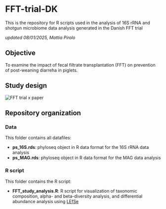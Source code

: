 # FFT-trial-DK
This is the repository for R scripts used in the analysis of 16S rRNA and shotgun microbiome data analysis generated in the Danish FFT trial

*updated 08/01/2025, Mattia Pirolo*

## Objective
To examine the impact of fecal filtrate transplantation (FFT) on prevention of post-weaning diarreha in piglets.

## Study design
![FFT trial x paper](https://github.com/user-attachments/assets/5e6c3287-403a-40c6-8bb7-f340bb63b65b)

## Repository organization
### Data
This folder contains all datafiles:
- **ps_16S.rds**: phyloseq object in R data format for the 16S rRNA data analysis
- **ps_MAG.rds**: phyloseq object in R data format for the MAG data analysis
### R script
This folder contains the R script:
- **FFT_study_analysis.R**: R script for visualization of taxonomic composition, alpha- and beta-diversity analysis, and differential abundance analysis using [LEfSe](https://www.bioconductor.org/packages/release/bioc/html/lefser.html)
